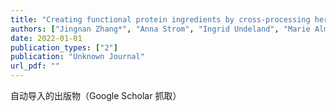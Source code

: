 ```yaml
---
title: "Creating functional protein ingredients by cross-processing herring co-products with lingonberry press-cake, shrimp shells, or green seaweed"
authors: ["Jingnan Zhang*", "Anna Strom", "Ingrid Undeland", "Marie Alminger", "Mehdi Abdollahi", "Romain Bordes"]
date: 2022-01-01
publication_types: ["2"]
publication: "Unknown Journal"
url_pdf: ""
---
```


自动导入的出版物（Google Scholar 抓取）
